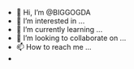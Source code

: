 - 👋 Hi, I’m @BIGGOGDA
- 👀 I’m interested in ...
- 🌱 I’m currently learning ...
- 💞️ I’m looking to collaborate on ...
- 📫 How to reach me ...
-

<!---
BIGGOGDA/BIGGOGDA is a ✨ special ✨ repository because its `README.md` (this file) appears on your GitHub profile.
You can click the Preview link to take a look at your changes.
--->
